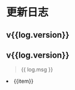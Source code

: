 # 更新日志

<script setup>

const logs = [
    {
        version: "1.7.2",
        date:"2024-06-12",
        items: [
            "iOS18跳转失效"
        ]
    },
    {
        version: "1.7.1",
        date:"2024-06-11",
        items: [
            "bug修复"
        ]
    },
    {
        version: "1.7.0",
        date:"2024-06-10",
        msg: "通过了毕业答辩，并抽空更新了点功能。准备去毕业旅行啦！",
        items: [
            "新增移动事件",
            "App内实现云/本地容器切换",
            "自动备份功能正式上线",
        ]
    },
    {
        version: "1.6.0",
        date:"2024-04-03",
        items: [
            "新增了个人头像以及昵称"
        ]
    },
    {
        version: "1.5.0",
        date:"2024-03-05",
        items: [
            "增加实验功能：自动备份"
        ]
    },
    {
        version: "1.4.2",
        date:"2024-02-27",
        items: [
            "修复编辑焦点问题",
            "修复分组按钮点击失效问题",
            "优化若干细节"
        ]
    },
]

</script>


<div v-for="log in logs" class="content-card">
<div v-if="log.active">

## v{{log.version}} <Badge type="tip" text="🧑🏻‍💻开发中" /> <Badge type="warning" :text="'预计' + log.date + '提审'" />
</div>
<div v-else>

## v{{log.version}} <Badge type="info" :text="log.date" />
</div>

<div v-if="log.msg">

> {{ log.msg }}
</div>

<div v-for="item in log.items" class="content-card">

<li>{{item}}</li>
</div>

</div>

